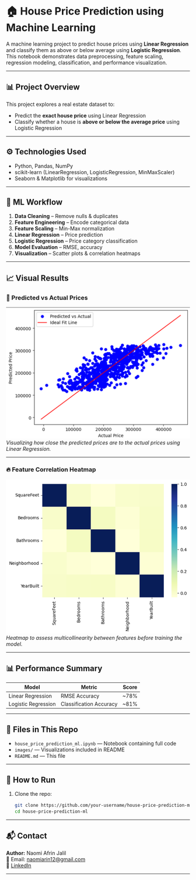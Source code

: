 # 🏠 House Price Prediction using Machine Learning

A machine learning project to predict house prices using **Linear Regression** and classify them as above or below average using **Logistic Regression**. This notebook demonstrates data preprocessing, feature scaling, regression modeling, classification, and performance visualization.

---

## 📊 Project Overview

This project explores a real estate dataset to:

- Predict the **exact house price** using Linear Regression
- Classify whether a house is **above or below the average price** using Logistic Regression

---

## ⚙️ Technologies Used

- Python, Pandas, NumPy
- scikit-learn (LinearRegression, LogisticRegression, MinMaxScaler)
- Seaborn & Matplotlib for visualizations

---

## 🧠 ML Workflow

1. **Data Cleaning** – Remove nulls & duplicates
2. **Feature Engineering** – Encode categorical data
3. **Feature Scaling** – Min-Max normalization
4. **Linear Regression** – Price prediction
5. **Logistic Regression** – Price category classification
6. **Model Evaluation** – RMSE, accuracy
7. **Visualization** – Scatter plots & correlation heatmaps

---

## 📈 Visual Results

### 🔵 Predicted vs Actual Prices
![Predicted vs Actual Prices](images/predicted_vs_actual.png)
*Visualizing how close the predicted prices are to the actual prices using Linear Regression.*

---

### 🔥 Feature Correlation Heatmap
![Feature Correlation Heatmap](images/feature_correlation_heatmap.png)
*Heatmap to assess multicollinearity between features before training the model.*

---

## 📊 Performance Summary

| Model              | Metric         | Score     |
|-------------------|----------------|-----------|
| Linear Regression | RMSE Accuracy  | ~78%      |
| Logistic Regression | Classification Accuracy | ~81% |

---

## 📂 Files in This Repo

- `house_price_prediction_ml.ipynb` — Notebook containing full code
- `images/` — Visualizations included in README
- `README.md` — This file

---

## 🚀 How to Run

1. Clone the repo:
   ```bash
   git clone https://github.com/your-username/house-price-prediction-ml.git
   cd house-price-prediction-ml

---

## 📬 Contact

**Author:** Naomi Afrin Jalil  
📧 Email: naomiarin12@gmail.com  
🔗 [LinkedIn](https://www.linkedin.com/in/naomi-jalil-240160227/)

---
